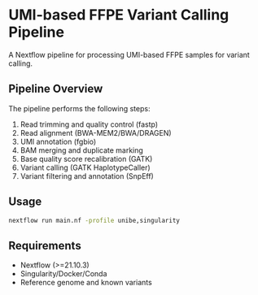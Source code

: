 # UMI-based FFPE Variant Calling Pipeline

A Nextflow pipeline for processing UMI-based FFPE samples for variant calling.

## Pipeline Overview

The pipeline performs the following steps:
1. Read trimming and quality control (fastp)
2. Read alignment (BWA-MEM2/BWA/DRAGEN)
3. UMI annotation (fgbio)
4. BAM merging and duplicate marking
5. Base quality score recalibration (GATK)
6. Variant calling (GATK HaplotypeCaller)
7. Variant filtering and annotation (SnpEff)

## Usage

```bash
nextflow run main.nf -profile unibe,singularity
```

## Requirements

- Nextflow (>=21.10.3)
- Singularity/Docker/Conda
- Reference genome and known variants
